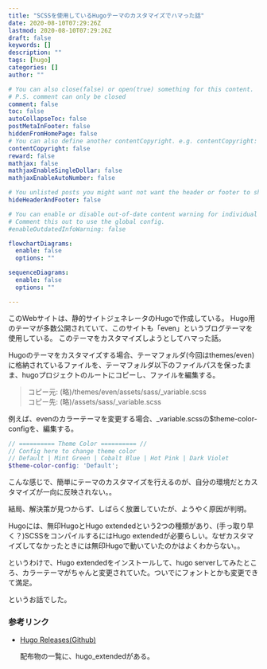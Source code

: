 ```yaml
---
title: "SCSSを使用しているHugoテーマのカスタマイズでハマった話"
date: 2020-08-10T07:29:26Z
lastmod: 2020-08-10T07:29:26Z
draft: false
keywords: []
description: ""
tags: [hugo]
categories: []
author: ""

# You can also close(false) or open(true) something for this content.
# P.S. comment can only be closed
comment: false
toc: false
autoCollapseToc: false
postMetaInFooter: false
hiddenFromHomePage: false
# You can also define another contentCopyright. e.g. contentCopyright: "This is another copyright."
contentCopyright: false
reward: false
mathjax: false
mathjaxEnableSingleDollar: false
mathjaxEnableAutoNumber: false

# You unlisted posts you might want not want the header or footer to show
hideHeaderAndFooter: false

# You can enable or disable out-of-date content warning for individual post.
# Comment this out to use the global config.
#enableOutdatedInfoWarning: false

flowchartDiagrams:
  enable: false
  options: ""

sequenceDiagrams: 
  enable: false
  options: ""

---
```


このWebサイトは、静的サイトジェネレータのHugoで作成している。
Hugo用のテーマが多数公開されていて、このサイトも「even」というブログテーマを使用している。
このテーマをカスタマイズしようとしてハマった話。

 <!--more-->

Hugoのテーマをカスタマイズする場合、テーマフォルダ(今回はthemes/even)に格納されているファイルを、テーマフォルダ以下のファイルパスを保ったまま、hugoプロジェクトのルートにコピーし、ファイルを編集する。

> コピー元: (略)/themes/even/assets/sass/_variable.scss  
> コピー先: (略)/assets/sass/_variable.scss

例えば、evenのカラーテーマを変更する場合、_variable.scssの$theme-color-configを、編集する。

```scss
// ========== Theme Color ========== //
// Config here to change theme color
// Default | Mint Green | Cobalt Blue | Hot Pink | Dark Violet
$theme-color-config: 'Default';
```

こんな感じで、簡単にテーマのカスタマイズを行えるのが、自分の環境だとカスタマイズが一向に反映されない。。

結局、解決策が見つからず、しばらく放置していたが、ようやく原因が判明。

Hugoには、無印HugoとHugo extendedという2つの種類があり、(手っ取り早く？)SCSSをコンパイルするにはHugo extendedが必要らしい。なぜカスタマイズしてなかったときには無印Hugoで動いていたのかはよくわからない。。

というわけで、Hugo extendedをインストールして、hugo serverしてみたところ、カラーテーマがちゃんと変更されていた。ついでにフォントとかも変更できて満足。

というお話でした。

### 参考リンク

* [Hugo Releases(Github)](https://github.com/gohugoio/hugo/releases)

    配布物の一覧に、hugo_extendedがある。
